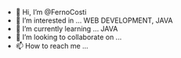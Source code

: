 - 👋 Hi, I’m @FernoCosti
- 👀 I’m interested in ... WEB DEVELOPMENT, JAVA
- 🌱 I’m currently learning ... JAVA
- 💞️ I’m looking to collaborate on ...
- 📫 How to reach me ...

<!---
FernoCosti/FernoCosti is a ✨ special ✨ repository because its `README.md` (this file) appears on your GitHub profile.
You can click the Preview link to take a look at your changes.
--->
